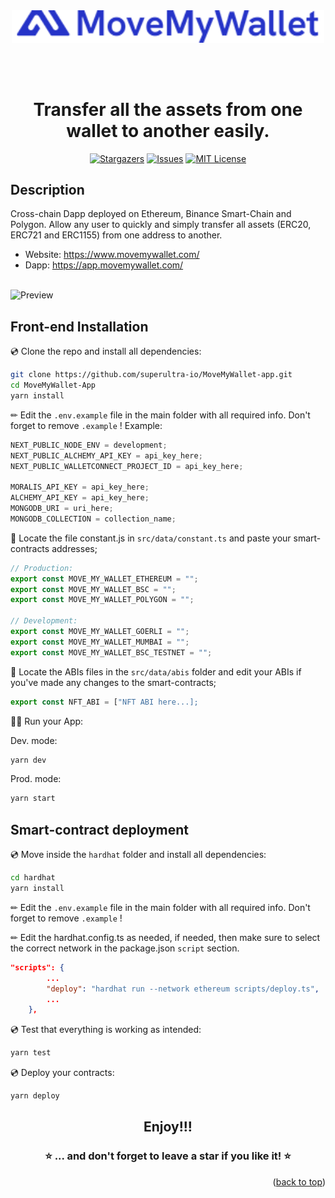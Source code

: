 <div align="center">
<img src="./public/images/MMW_Logo.png"  width="500px" />

<br><br>

<h1><strong>Transfer all the assets from one wallet to another easily.</strong></h1>

[![Stargazers](https://img.shields.io/github/stars/shamrockstudios/MoveMyWallet-app)](https://github.com/shamrockstudios/MoveMyWallet-app/stargazers)
[![Issues](https://img.shields.io/github/issues/shamrockstudios/MoveMyWallet-app)](https://github.com/shamrockstudios/MoveMyWallet-app/issues)
[![MIT License](https://img.shields.io/github/license/shamrockstudios/MoveMyWallet-app)](https://github.com/shamrockstudios/MoveMyWallet-app/blob/main/License)

</div>

## Description

Cross-chain Dapp deployed on Ethereum, Binance Smart-Chain and Polygon. Allow any user to quickly and simply transfer all assets (ERC20, ERC721 and ERC1155) from one address to another.

-   Website: https://www.movemywallet.com/
-   Dapp: https://app.movemywallet.com/
    <br></br>

![Preview](./public/images/preview.gif)

## Front-end Installation

💿 Clone the repo and install all dependencies:

```sh
git clone https://github.com/superultra-io/MoveMyWallet-app.git
cd MoveMyWallet-App
yarn install
```

✏ Edit the `.env.example` file in the main folder with all required info. Don't forget to remove `.example` !
Example:

```jsx
NEXT_PUBLIC_NODE_ENV = development;
NEXT_PUBLIC_ALCHEMY_API_KEY = api_key_here;
NEXT_PUBLIC_WALLETCONNECT_PROJECT_ID = api_key_here;

MORALIS_API_KEY = api_key_here;
ALCHEMY_API_KEY = api_key_here;
MONGODB_URI = uri_here;
MONGODB_COLLECTION = collection_name;
```

🔎 Locate the file constant.js in `src/data/constant.ts` and paste your smart-contracts addresses;

```jsx
// Production:
export const MOVE_MY_WALLET_ETHEREUM = "";
export const MOVE_MY_WALLET_BSC = "";
export const MOVE_MY_WALLET_POLYGON = "";

// Development:
export const MOVE_MY_WALLET_GOERLI = "";
export const MOVE_MY_WALLET_MUMBAI = "";
export const MOVE_MY_WALLET_BSC_TESTNET = "";
```

🔎 Locate the ABIs files in the `src/data/abis` folder and edit your ABIs if you've made any changes to the smart-contracts;

```jsx
export const NFT_ABI = ["NFT ABI here...];
```

🚴‍♂️ Run your App:

Dev. mode:

```sh
yarn dev
```

Prod. mode:

```sh
yarn start
```

## Smart-contract deployment

💿 Move inside the `hardhat` folder and install all dependencies:

```sh
cd hardhat
yarn install
```

✏ Edit the `.env.example` file in the main folder with all required info. Don't forget to remove `.example` !

✏ Edit the hardhat.config.ts as needed, if needed, then make sure to select the correct network in the package.json `script` section.

```json
"scripts": {
        ...
        "deploy": "hardhat run --network ethereum scripts/deploy.ts",
        ...
    },
```

💿 Test that everything is working as intended:

```sh
yarn test
```

💿 Deploy your contracts:

```sh
yarn deploy
```

<div align="center">
<h2>Enjoy!!!</h2>

### ⭐️ ... and don't forget to leave a star if you like it! ⭐️

</div>

<p align="right">(<a href="#top">back to top</a>)</p>
